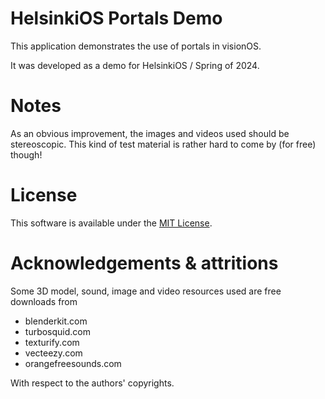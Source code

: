 # HelsinkiOS Portals Demo

This application demonstrates the use of portals in visionOS.

It was developed as a demo for HelsinkiOS / Spring of 2024.

# Notes

As an obvious improvement, the images and videos used should be stereoscopic. This kind of test material is rather hard to come by (for free) though!

# License

This software is available under the [MIT License](LICENSE.md).

# Acknowledgements & attritions

Some 3D model, sound, image and video resources used are free downloads from

- blenderkit.com
- turbosquid.com
- texturify.com
- vecteezy.com
- orangefreesounds.com

With respect to the authors' copyrights.
